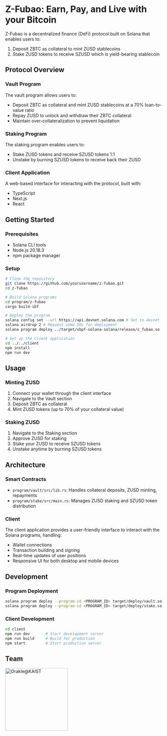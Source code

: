 # Z-Fubao: Earn, Pay, and Live with your Bitcoin

Z-Fubao is a decentralized finance (DeFi) protocol built on Solana that enables users to:
1. Deposit ZBTC as collateral to mint ZUSD stablecoins
2. Stake ZUSD tokens to receive SZUSD which is yield-bearing stablecoin

## Protocol Overview

### Vault Program
The vault program allows users to:
- Deposit ZBTC as collateral and mint ZUSD stablecoins at a 70% loan-to-value ratio
- Repay ZUSD to unlock and withdraw their ZBTC collateral
- Maintain over-collateralization to prevent liquidation

### Staking Program
The staking program enables users to:
- Stake ZUSD tokens and receive SZUSD tokens 1:1
- Unstake by burning SZUSD tokens to receive back their ZUSD

### Client Application
A web-based interface for interacting with the protocol, built with:
- TypeScript
- Next.js
- React

## Getting Started

### Prerequisites
- Solana CLI tools
- Node.js 20.18.3
- npm package manager

### Setup

```bash
# Clone the repository
git clone https://github.com/yourusername/z-fubao.git
cd z-fubao

# Build Solana programs
cd program/z-fubao
cargo build-sbf

# Deploy the program
solana config set --url https://api.devnet.solana.com # Set to devnet
solana airdrop 2 # Request some SOL for deployment
solana program deploy ../target/sbpf-solana-solana/release/z_fubao.so

# Set up the client application
cd ../../client
npm install
npm run dev
```

## Usage

### Minting ZUSD
1. Connect your wallet through the client interface
2. Navigate to the Vault section
3. Deposit ZBTC as collateral
4. Mint ZUSD tokens (up to 70% of your collateral value)

### Staking ZUSD
1. Navigate to the Staking section
2. Approve ZUSD for staking
3. Stake your ZUSD to receive SZUSD tokens
4. Unstake anytime by burning SZUSD tokens

## Architecture

### Smart Contracts
- `program/vault/src/lib.rs`: Handles collateral deposits, ZUSD minting, repayments
- `program/stake/src/main.rs`: Manages ZUSD staking and SZUSD token distribution

### Client
The client application provides a user-friendly interface to interact with the Solana programs, handling:
- Wallet connections
- Transaction building and signing
- Real-time updates of user positions
- Responsive UI for both desktop and mobile devices

## Development

### Program Deployment
```bash
solana program deploy --program-id <PROGRAM_ID> target/deploy/vault.so
solana program deploy --program-id <PROGRAM_ID> target/deploy/stake.so
```

### Client Development
```bash
cd client
npm run dev       # Start development server
npm run build     # Build for production
npm start         # Start production server
```

## Team
[<img src="https://github.com/user-attachments/assets/583a005a-d5f3-45c6-bab9-aa271f44fe6f" alt="Orakle@KAIST" width="200"/>](https://www.orakle-kaist.xyz/en)

